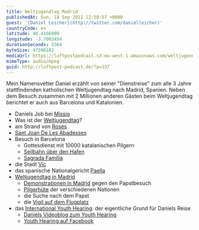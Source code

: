 ```yaml
---
title: Weltjugendtag Madrid
publishedAt: Sun, 18 Sep 2011 12:50:57 +0000
guest: '[Daniel Leicher](http://twitter.com/danielleicher)'
countryCode: es
latitude: 40.4166909
longitude: -3.7003454
durationSeconds: 3364
byteSize: 47590182
mediaUrl: https://luftpostpodcast.s3.eu-west-1.amazonaws.com/weltjugendtag-madrid.mp3
mimeType: audio/mpeg
guid: http://luftpost-podcast.de/?p=337
---
```


Mein Namensvetter Daniel erzählt von seiner "Dienstreise" zum alle 3 Jahre stattfindenden katholischen Weltjugendtag nach Madrid, Spanien. Neben dem Besuch zusammen mit 2 Millionen anderen Gästen beim Weltjugendtag berichtet er auch aus Barcelona und Katalonien. 
* Daniels Job bei [Missio](http://www.missio.com)
* Was ist der [Weltjugendtag](http://de.wikipedia.org/wiki/Weltjugendtag#Internationale%5FWeltjugendtage)?
* am Strand von [Roses](http://de.wikipedia.org/wiki/Roses)
* [Sant Joan De Les Abadesses](http://de.wikipedia.org/wiki/Sant%5FJoan%5Fde%5Fles%5FAbadesses)
* Besuch in Barcelona  
   * Gottesdienst mit 10000 katalanischen Pilgern  
   * [Seilbahn über den Hafen](http://www.barcelona-tourist-guide.com/de/sehenswuerdigkeiten/seilbahn-barcelona.html)  
   * [Sagrada Família](http://de.wikipedia.org/wiki/Sagrada%5FFam%C3%ADlia)
* die Stadt [Vic](http://de.wikipedia.org/wiki/Vic)
* das spanische Nationalgericht [Paella](http://de.wikipedia.org/wiki/Paella)
* [Weltjugendtag in Madrid](http://www.madrid11.com/de)  
   * [Demonstrationen in Madrid](http://www.tagesschau.de/ausland/protestespanien104.html) gegen den Papstbesuch  
   * [Pilgerhüte](http://twitpic.com/67mhrc/full) der verschiedenen Nationen  
   * die Suche nach dem Papst  
   * die [Vigil auf dem Flugplatz](http://www.kath-ottersweier-maria-linden.de/html/jugendvigil.html?t=)
* das [International Youth Hearing](http://www.youthhearing.de): der eigentliche Grund für Daniels Reise  
   * [Daniels Videoblog zum Youth Hearing](http://www.youtube.com/youthhearing)  
   * [Youth Hearing auf Facebook](http://facebook.de/youthhearing)
